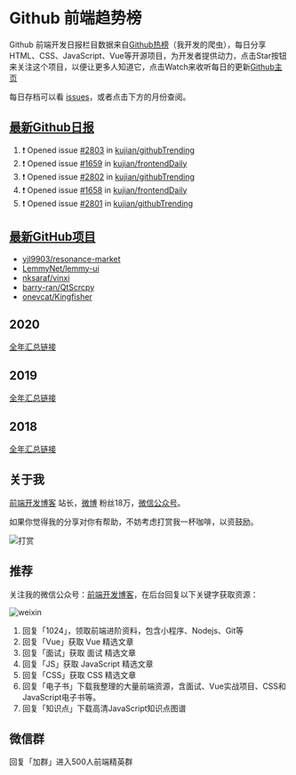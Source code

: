 # Github 前端趋势榜

Github 前端开发日报栏目数据来自[Github热榜](https://github.qdkfweb.cn/)（我开发的爬虫），每日分享HTML、CSS、JavaScript、Vue等开源项目，为开发者提供动力，点击Star按钮来关注这个项目，以便让更多人知道它，点击Watch来收听每日的更新[Github主页](https://github.com/kujian/githubTrending)

每日存档可以看 [issues](https://github.com/kujian/githubTrending/issues)，或者点击下方的月份查阅。

## [最新Github日报](https://github.com/kujian/githubTrending/issues)

<!--START_SECTION:activity-->
1. ❗ Opened issue [#2803](https://github.com/kujian/githubTrending/issues/2803) in [kujian/githubTrending](https://github.com/kujian/githubTrending)
2. ❗ Opened issue [#1659](https://github.com/kujian/frontendDaily/issues/1659) in [kujian/frontendDaily](https://github.com/kujian/frontendDaily)
3. ❗ Opened issue [#2802](https://github.com/kujian/githubTrending/issues/2802) in [kujian/githubTrending](https://github.com/kujian/githubTrending)
4. ❗ Opened issue [#1658](https://github.com/kujian/frontendDaily/issues/1658) in [kujian/frontendDaily](https://github.com/kujian/frontendDaily)
5. ❗ Opened issue [#2801](https://github.com/kujian/githubTrending/issues/2801) in [kujian/githubTrending](https://github.com/kujian/githubTrending)
<!--END_SECTION:activity-->


## [最新GitHub项目](https://github.qdkfweb.cn/)

<!-- BLOG-POST-LIST:START -->
- [yjl9903/resonance-market](https://github.qdkfweb.cn/yjl9903-resonance-market/)
- [LemmyNet/lemmy-ui](https://github.qdkfweb.cn/lemmynet-lemmy-ui/)
- [nksaraf/vinxi](https://github.qdkfweb.cn/nksaraf-vinxi/)
- [barry-ran/QtScrcpy](https://github.qdkfweb.cn/barry-ran-qtscrcpy/)
- [onevcat/Kingfisher](https://github.qdkfweb.cn/onevcat-kingfisher/)
<!-- BLOG-POST-LIST:END -->

## 2020
[全年汇总链接](https://github.com/kujian/githubTrending/tree/master/2020)
## 2019
[全年汇总链接](https://github.com/kujian/githubTrending/tree/master/2019)

## 2018
[全年汇总链接](https://github.com/kujian/githubTrending/tree/master/2018)

## 关于我

[前端开发博客](https://qdkfweb.cn/) 站长，[微博](https://weibo.com/kujian) 粉丝18万，[微信公众号](https://open.weixin.qq.com/qr/code?username=caibaojian_com)。


如果你觉得我的分享对你有帮助，不妨考虑打赏我一杯咖啡，以资鼓励。

![打赏](https://upload-images.jianshu.io/upload_images/570843-db4053c67a8c9ea9.png)

## 推荐

关注我的微信公众号：[前端开发博客](https://open.weixin.qq.com/qr/code?username=caibaojian_com)，在后台回复以下关键字获取资源：

![weixin](https://pic.qdkfweb.cn/uploads/2023/11/weixin.png)

1. 回复「1024」，领取前端进阶资料，包含小程序、Nodejs、Git等
2. 回复「Vue」获取 Vue 精选文章
3. 回复「面试」获取 面试 精选文章
4. 回复「JS」获取 JavaScript 精选文章
5. 回复「CSS」获取 CSS 精选文章
7. 回复「电子书」下载我整理的大量前端资源，含面试、Vue实战项目、CSS和JavaScript电子书等。
8. 回复「知识点」下载高清JavaScript知识点图谱

## 微信群

回复「加群」进入500人前端精英群


